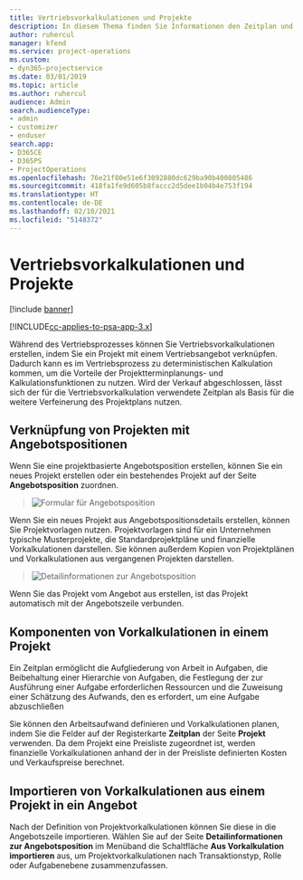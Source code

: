 ```yaml
---
title: Vertriebsvorkalkulationen und Projekte
description: In diesem Thema finden Sie Informationen den Zeitplan und die Schätzungen im Vertriebsprozess zu Ihrem Vorteil nutzen.
author: ruhercul
manager: kfend
ms.service: project-operations
ms.custom:
- dyn365-projectservice
ms.date: 03/01/2019
ms.topic: article
ms.author: ruhercul
audience: Admin
search.audienceType:
- admin
- customizer
- enduser
search.app:
- D365CE
- D365PS
- ProjectOperations
ms.openlocfilehash: 76e21f80e51e6f3092880dc629ba90b400805486
ms.sourcegitcommit: 418fa1fe9d605b8faccc2d5dee1b04b4e753f194
ms.translationtype: HT
ms.contentlocale: de-DE
ms.lasthandoff: 02/10/2021
ms.locfileid: "5148372"
---
```

# <a name="sales-estimates-and-projects"></a>Vertriebsvorkalkulationen und Projekte

[!include [banner](../includes/psa-now-project-operations.md)]

[!INCLUDE[cc-applies-to-psa-app-3.x](../includes/cc-applies-to-psa-app-3x.md)]

Während des Vertriebsprozesses können Sie Vertriebsvorkalkulationen erstellen, indem Sie ein Projekt mit einem Vertriebsangebot verknüpfen. Dadurch kann es im Vertriebsprozess zu deterministischen Kalkulation kommen, um die Vorteile der Projektterminplanungs- und Kalkulationsfunktionen zu nutzen. Wird der Verkauf abgeschlossen, lässt sich der für die Vertriebsvorkalkulation verwendete Zeitplan als Basis für die weitere Verfeinerung des Projektplans nutzen.

## <a name="linking-a-project-to-a-quote-line"></a>Verknüpfung von Projekten mit Angebotspositionen

Wenn Sie eine projektbasierte Angebotsposition erstellen, können Sie ein neues Projekt erstellen oder ein bestehendes Projekt auf der Seite **Angebotsposition** zuordnen. 

> ![Formular für Angebotsposition](media/project-8.png)
 
Wenn Sie ein neues Projekt aus Angebotspositionsdetails erstellen, können Sie Projektvorlagen nutzen. Projektvorlagen sind für ein Unternehmen typische Musterprojekte, die Standardprojektpläne und finanzielle Vorkalkulationen darstellen. Sie können außerdem Kopien von Projektplänen und Vorkalkulationen aus vergangenen Projekten darstellen.

> ![Detailinformationen zur Angebotsposition](media/project-9.png)
  
Wenn Sie das Projekt vom Angebot aus erstellen, ist das Projekt automatisch mit der Angebotszeile verbunden.

## <a name="components-of-estimates-in-a-project"></a>Komponenten von Vorkalkulationen in einem Projekt

Ein Zeitplan ermöglicht die Aufgliederung von Arbeit in Aufgaben, die Beibehaltung einer Hierarchie von Aufgaben, die Festlegung der zur Ausführung einer Aufgabe erforderlichen Ressourcen und die Zuweisung einer Schätzung des Aufwands, den es erfordert, um eine Aufgabe abzuschließen

Sie können den Arbeitsaufwand definieren und Vorkalkulationen planen, indem Sie die Felder auf der Registerkarte **Zeitplan** der Seite **Projekt** verwenden. Da dem Projekt eine Preisliste zugeordnet ist, werden finanzielle Vorkalkulationen anhand der in der Preisliste definierten Kosten und Verkaufspreise berechnet.

## <a name="importing-estimates-from-a-project-into-a-quote"></a>Importieren von Vorkalkulationen aus einem Projekt in ein Angebot

Nach der Definition von Projektvorkalkulationen können Sie diese in die Angebotszeile importieren. Wählen Sie auf der Seite **Detailinformationen zur Angebotsposition** im Menüband die Schaltfläche **Aus Vorkalkulation importieren** aus, um Projektvorkalkulationen nach Transaktionstyp, Rolle oder Aufgabenebene zusammenzufassen.

